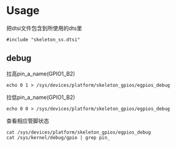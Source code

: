 # Usage

把dtsi文件包含到所使用的dts里

	#include "skeleton_ss.dtsi"

## debug

拉高pin_a_name(GPIO1_B2)

	echo 0 1 > /sys/devices/platform/skeleton_gpios/egpios_debug

拉低pin_a_name(GPIO1_B2)

	echo 0 0 > /sys/devices/platform/skeleton_gpios/egpios_debug

查看相应管脚状态

	cat /sys/devices/platform/skeleton_gpios/egpios_debug
	cat /sys/kernel/debug/gpio | grep pin_
